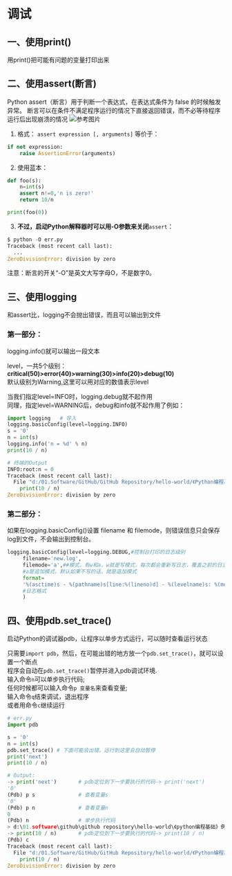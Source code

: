 # 调试

## 一、使用print()

用print()把可能有问题的变量打印出来

## 二、使用assert(断言)
Python assert（断言）用于判断一个表达式，在表达式条件为 false 的时候触发异常。
断言可以在条件不满足程序运行的情况下直接返回错误，而不必等待程序运行后出现崩溃的情况
![参考图片](https://www.runoob.com/wp-content/uploads/2019/07/assert.png)

1. 格式：
`assert expression [, arguments]`
等价于：  
```python
if not expression:
    raise AssertionError(arguments)
```

2. 使用蓝本：
```python
def foo(s):
    n=int(s)
    assert n!=0,'n is zero!'
    return 10/n

print(foo(0))
```


3. **不过，启动Python解释器时可以用-O参数来关闭**`assert`：
```python
$ python -O err.py
Traceback (most recent call last):
  ...
ZeroDivisionError: division by zero
``` 
注意：断言的开关“-O”是英文大写字母O，不是数字0。



## 三、使用logging

和assert比，logging不会抛出错误，而且可以输出到文件

### 第一部分：
logging.info()就可以输出一段文本


level，一共5个级别：  
**critical(50)>error(40)>warning(30)>info(20)>debug(10)**  
默认级别为Warning,这里可以用对应的数值表示level

当我们指定level=INFO时，logging.debug就不起作用  
同理，指定level=WARNING后，debug和info就不起作用了例如：

```python
import logging   # 导入
logging.basicConfig(level=logging.INFO)   
s = '0'
n = int(s)
logging.info('n = %d' % n)
print(10 / n)

# 终端的Output
INFO:root:n = 0
Traceback (most recent call last):
  File "d:/01.Software/GitHub/GitHub Repository/hello-world/《Python编程基础》例题练习/test.py", line 7, in <module>
    print(10 / n)
ZeroDivisionError: division by zero
```



### 第二部分：
如果在logging.basicConfig()设置 filename 和 filemode，则错误信息只会保存log到文件，不会输出到控制台。

```python
logging.basicConfig(level=logging.DEBUG,#控制台打印的日志级别
     filename='new.log',
     filemode='a',##模式，有w和a，w就是写模式，每次都会重新写日志，覆盖之前的日志
     #a是追加模式，默认如果不写的话，就是追加模式
     format=
     '%(asctime)s - %(pathname)s[line:%(lineno)d] - %(levelname)s: %(message)s'
     #日志格式
     )
```





## 四、使用pdb.set_trace()
启动Python的调试器pdb，让程序以单步方式运行，可以随时查看运行状态

只需要`import pdb`，然后，在可能出错的地方放一个`pdb.set_trace()`，就可以设置一个断点  
程序会自动在`pdb.set_trace()`暂停并进入pdb调试环境.  
输入命令`n`可以单步执行代码;  
任何时候都可以输入命令`p 变量名`来查看变量;  
输入命令`q`结束调试，退出程序  
或者用命令`c`继续运行

```python
# err.py
import pdb

s = '0'
n = int(s)
pdb.set_trace() # 下面可能会出错，运行到这里会自动暂停
print('next')
print(10 / n)

# Output:
-> print('next')       # pdb定位到下一步要执行的代码-> print('next')
'0'
(Pdb) p s              # 查看变量s
'0'
(Pdb) p n              # 查看变量n
0
(Pdb) n                # 单步执行代码
> d:\01.software\github\github repository\hello-world\《python编程基础》例题练习\test.py(7)<module>()
-> print(10 / n)       # pdb定位到下一步要执行的代码-> print(10 / n)
(Pdb) c
Traceback (most recent call last):
  File "d:/01.Software/GitHub/GitHub Repository/hello-world/《Python编程基础》例题练习/test.py", line 7, in <module>
    print(10 / n)
ZeroDivisionError: division by zero       
```






